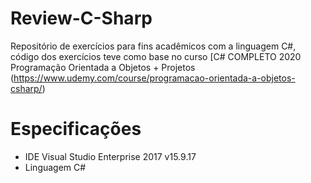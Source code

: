 # Review-C-Sharp

Repositório de exercícios para fins acadêmicos com a linguagem C#, código dos exercícios teve como base no curso [C# COMPLETO 2020 Programação Orientada a Objetos + Projetos (https://www.udemy.com/course/programacao-orientada-a-objetos-csharp/)

# Especificações
- IDE Visual Studio Enterprise 2017 v15.9.17
- Linguagem C#
